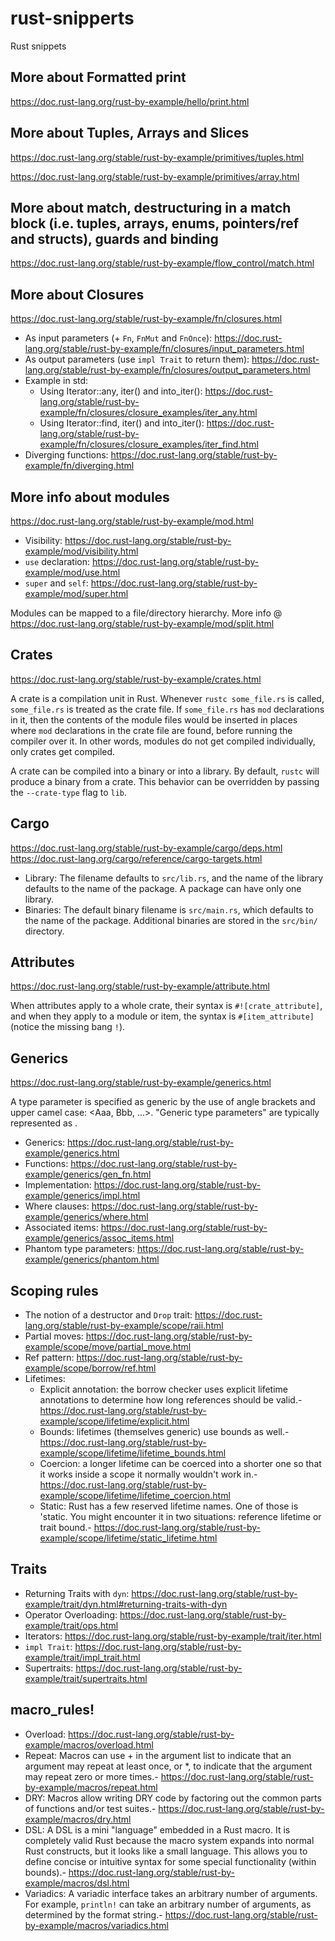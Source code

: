 # rust-snipperts
Rust snippets

## More about Formatted print
https://doc.rust-lang.org/rust-by-example/hello/print.html

## More about Tuples, Arrays and Slices
https://doc.rust-lang.org/stable/rust-by-example/primitives/tuples.html

https://doc.rust-lang.org/stable/rust-by-example/primitives/array.html

## More about match, destructuring in a match block (i.e. tuples, arrays, enums, pointers/ref and structs), guards and binding
https://doc.rust-lang.org/stable/rust-by-example/flow_control/match.html

## More about Closures
https://doc.rust-lang.org/stable/rust-by-example/fn/closures.html

- As input parameters (+ `Fn`, `FnMut` and `FnOnce`): https://doc.rust-lang.org/stable/rust-by-example/fn/closures/input_parameters.html
- As output parameters (use `impl Trait` to return them): https://doc.rust-lang.org/stable/rust-by-example/fn/closures/output_parameters.html
- Example in std:
    - Using Iterator::any, iter() and into_iter(): https://doc.rust-lang.org/stable/rust-by-example/fn/closures/closure_examples/iter_any.html
    - Using Iterator::find, iter() and into_iter(): https://doc.rust-lang.org/stable/rust-by-example/fn/closures/closure_examples/iter_find.html
- Diverging functions: https://doc.rust-lang.org/stable/rust-by-example/fn/diverging.html

## More info about modules
https://doc.rust-lang.org/stable/rust-by-example/mod.html

- Visibility: https://doc.rust-lang.org/stable/rust-by-example/mod/visibility.html
- `use` declaration: https://doc.rust-lang.org/stable/rust-by-example/mod/use.html
- `super` and `self`: https://doc.rust-lang.org/stable/rust-by-example/mod/super.html

Modules can be mapped to a file/directory hierarchy. More info @ https://doc.rust-lang.org/stable/rust-by-example/mod/split.html

## Crates
https://doc.rust-lang.org/stable/rust-by-example/crates.html

A crate is a compilation unit in Rust. Whenever `rustc some_file.rs` is called, `some_file.rs` is treated as the crate file. If `some_file.rs` has `mod` declarations in it, then the contents of the module files would be inserted in places where `mod` declarations in the crate file are found, before running the compiler over it. In other words, modules do not get compiled individually, only crates get compiled.

A crate can be compiled into a binary or into a library. By default, `rustc` will produce a binary from a crate. This behavior can be overridden by passing the `--crate-type` flag to `lib`.

## Cargo
https://doc.rust-lang.org/stable/rust-by-example/cargo/deps.html
https://doc.rust-lang.org/cargo/reference/cargo-targets.html

- Library: The filename defaults to `src/lib.rs`, and the name of the library defaults to the name of the package. A package can have only one library.
- Binaries: The default binary filename is `src/main.rs`, which defaults to the name of the package. Additional binaries are stored in the `src/bin/` directory.

## Attributes
https://doc.rust-lang.org/stable/rust-by-example/attribute.html

When attributes apply to a whole crate, their syntax is `#![crate_attribute]`, and when they apply to a module or item, the syntax is `#[item_attribute]` (notice the missing bang `!`).

## Generics
https://doc.rust-lang.org/stable/rust-by-example/generics.html

A type parameter is specified as generic by the use of angle brackets and upper camel case: <Aaa, Bbb, ...>. "Generic type parameters" are typically represented as <T>.

- Generics: https://doc.rust-lang.org/stable/rust-by-example/generics.html
- Functions: https://doc.rust-lang.org/stable/rust-by-example/generics/gen_fn.html
- Implementation: https://doc.rust-lang.org/stable/rust-by-example/generics/impl.html
- Where clauses: https://doc.rust-lang.org/stable/rust-by-example/generics/where.html
- Associated items: https://doc.rust-lang.org/stable/rust-by-example/generics/assoc_items.html
- Phantom type parameters: https://doc.rust-lang.org/stable/rust-by-example/generics/phantom.html

## Scoping rules
- The notion of a destructor and `Drop` trait: https://doc.rust-lang.org/stable/rust-by-example/scope/raii.html
- Partial moves: https://doc.rust-lang.org/stable/rust-by-example/scope/move/partial_move.html
- Ref pattern: https://doc.rust-lang.org/stable/rust-by-example/scope/borrow/ref.html
- Lifetimes:
    - Explicit annotation: the borrow checker uses explicit lifetime annotations to determine how long references should be valid.- https://doc.rust-lang.org/stable/rust-by-example/scope/lifetime/explicit.html
    - Bounds: lifetimes (themselves generic) use bounds as well.- https://doc.rust-lang.org/stable/rust-by-example/scope/lifetime/lifetime_bounds.html
    - Coercion: a longer lifetime can be coerced into a shorter one so that it works inside a scope it normally wouldn't work in.- https://doc.rust-lang.org/stable/rust-by-example/scope/lifetime/lifetime_coercion.html
    - Static: Rust has a few reserved lifetime names. One of those is 'static. You might encounter it in two situations: reference lifetime or trait bound.- https://doc.rust-lang.org/stable/rust-by-example/scope/lifetime/static_lifetime.html 

## Traits
- Returning Traits with `dyn`: https://doc.rust-lang.org/stable/rust-by-example/trait/dyn.html#returning-traits-with-dyn
- Operator Overloading: https://doc.rust-lang.org/stable/rust-by-example/trait/ops.html
- Iterators: https://doc.rust-lang.org/stable/rust-by-example/trait/iter.html
- `impl Trait`: https://doc.rust-lang.org/stable/rust-by-example/trait/impl_trait.html
- Supertraits: https://doc.rust-lang.org/stable/rust-by-example/trait/supertraits.html

## macro_rules!
- Overload: https://doc.rust-lang.org/stable/rust-by-example/macros/overload.html
- Repeat: Macros can use + in the argument list to indicate that an argument may repeat at least once, or *, to indicate that the argument may repeat zero or more times.- https://doc.rust-lang.org/stable/rust-by-example/macros/repeat.html
- DRY: Macros allow writing DRY code by factoring out the common parts of functions and/or test suites.- https://doc.rust-lang.org/stable/rust-by-example/macros/dry.html
- DSL: A DSL is a mini "language" embedded in a Rust macro. It is completely valid Rust because the macro system expands into normal Rust constructs, but it looks like a small language. This allows you to define concise or intuitive syntax for some special functionality (within bounds).- https://doc.rust-lang.org/stable/rust-by-example/macros/dsl.html
- Variadics: A variadic interface takes an arbitrary number of arguments. For example, `println!` can take an arbitrary number of arguments, as determined by the format string.- https://doc.rust-lang.org/stable/rust-by-example/macros/variadics.html
